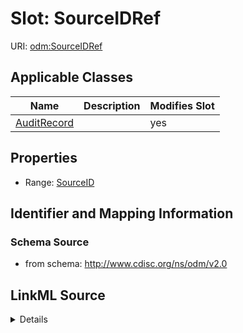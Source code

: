 # Slot: SourceIDRef

URI: [odm:SourceIDRef](http://www.cdisc.org/ns/odm/v2.0/SourceIDRef)



<!-- no inheritance hierarchy -->




## Applicable Classes

| Name | Description | Modifies Slot |
| --- | --- | --- |
[AuditRecord](AuditRecord.md) |  |  yes  |







## Properties

* Range: [SourceID](SourceID.md)





## Identifier and Mapping Information







### Schema Source


* from schema: http://www.cdisc.org/ns/odm/v2.0




## LinkML Source

<details>
```yaml
name: SourceIDRef
from_schema: http://www.cdisc.org/ns/odm/v2.0
rank: 1000
alias: SourceIDRef
domain_of:
- AuditRecord
range: SourceID

```
</details>